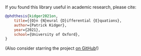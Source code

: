 If you found this library useful in academic research, please cite:

```bibtex
@phdthesis{kidger2021on,
    title={{O}n {N}eural {D}ifferential {E}quations},
    author={Patrick Kidger},
    year={2021},
    school={University of Oxford},
}
```

(Also consider starring the project [on GitHub](https://github.com/patrick-kidger/diffrax)!)

